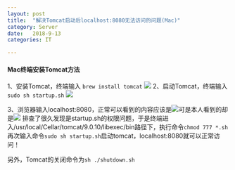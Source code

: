 ```yaml
---
layout: post
title:  "解决Tomcat启动后localhost:8080无法访问的问题(Mac)"
category: Server
date:   2018-9-13
categories: IT

---
```


#### Mac终端安装Tomcat方法

1、安装Tomcat，终端输入
`brew install tomcat`
![](https://upload-images.jianshu.io/upload_images/6544996-0f82db55db6c9c6e.png?imageMogr2/auto-orient/strip%7CimageView2/2/w/1240)
2、启动Tomcat，终端输入
`sudo sh startup.sh`
![](https://upload-images.jianshu.io/upload_images/6544996-9905a9abe21969a5.png?imageMogr2/auto-orient/strip%7CimageView2/2/w/1240)

3、浏览器输入localhost:8080，正常可以看到的内容应该是![](https://upload-images.jianshu.io/upload_images/6544996-a632dd5f1bc26289.png?imageMogr2/auto-orient/strip%7CimageView2/2/w/1240)可是本人看到的却是![](https://upload-images.jianshu.io/upload_images/6544996-b3df9d3ba9f2c834.png?imageMogr2/auto-orient/strip%7CimageView2/2/w/1240)
排查了很久发现是startup.sh的权限问题，于是终端进入/usr/local/Cellar/tomcat/9.0.10/libexec/bin路径下，执行命令`chmod 777 *.sh`
再次输入命令`sudo sh startup.sh`启动tomcat，localhost:8080就可以正常访问！

另外，Tomcat的关闭命令为`sh ./shutdown.sh`